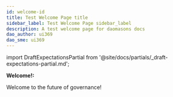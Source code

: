 ```yaml
---
id: welcome-id
title: Test Welcome Page title
sidebar_label: Test Welcome Page sidebar_label
description: A test welcome page for daomasons docs
dao_author: ui369
dao_sme: ui369
---
```


import DraftExpectationsPartial from '@site/docs/partials/_draft-expectations-partial.md'; 

<DraftExpectationsPartial />


**Welcome!:**


Welcome to the future of governance!
